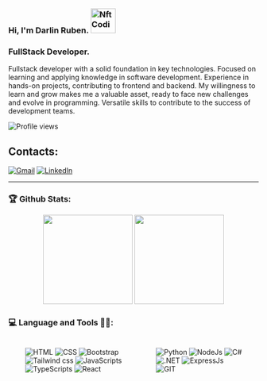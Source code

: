 ### Hi, I'm Darlin Ruben. <img src="https://media3.giphy.com/media/v1.Y2lkPTc5MGI3NjExdTU1cHptdXMxcGUxNnVhb2Fub2hmYmMwZW1uN2ZtMjl0NTgzbjEweSZlcD12MV9pbnRlcm5hbF9naWZfYnlfaWQmY3Q9Zw/bGgsc5mWoryfgKBx1u/giphy.gif" alt="Nft Coding GIF" width="50px"  >

### FullStack Developer. 


Fullstack developer with a solid foundation in key technologies. Focused on learning and applying knowledge in software development. Experience in hands-on projects, contributing to frontend and backend. My willingness to learn and grow makes me a valuable asset, ready to face new challenges and evolve in programming. Versatile skills to contribute to the success of development teams.

![Profile views](https://komarev.com/ghpvc/?username=Ruben890)

## Contacts:
[![Gmail](https://img.shields.io/badge/Gmail-D14836?style=for-the-badge&logo=gmail&logoColor=white)](mailto:runben67nina@gmail.com)
[![LinkedIn](https://img.shields.io/badge/-LinkedIn-%230077B5?style=for-the-badge&logo=linkedin&logoColor=white)](https://www.linkedin.com/in/darlin-nina-71b942190)

---

### 🏆 Github Stats:

<p align="center">
  <img height="180" src="https://github-readme-stats.vercel.app/api/top-langs/?username=Ruben890&theme=dracula"/>
  <img height="180" src="https://github-readme-stats.vercel.app/api?username=Ruben890&count_private=true&show_icons=true&theme=dracula&include_all_commits=true"/>
</p>

### 💻 Language and Tools 🧑‍💻:
<div style='display:flex; padding:18px; margin:1rem; align-items: center'>

<!-- FRONTEND -->
<div>
  <img src="https://img.shields.io/badge/HTML5-E34F26?style=for-the-badge&logo=html5&logoColor=white" title="HTML"/>
  <img src="https://img.shields.io/badge/CSS3-1572B6?style=for-the-badge&logo=css3&logoColor=white" title="CSS" />
  <img src="https://img.shields.io/badge/Bootstrap-563D7C?style=for-the-badge&logo=bootstrap&logoColor=white" title="Bootstrap" />
  <img src="https://img.shields.io/badge/Tailwind_CSS-38B2AC?style=for-the-badge&logo=tailwind-css&logoColor=white" title="Tailwind css"/>
  <img src="https://img.shields.io/badge/JavaScript-F7DF1E?style=for-the-badge&logo=javascript&logoColor=black" title="JavaScripts" />
  <img src="https://img.shields.io/badge/TypeScript-007ACC?style=for-the-badge&logo=typescript&logoColor=white" title="TypeScripts" />
  <img src="https://img.shields.io/badge/React-20232A?style=for-the-badge&logo=react&logoColor=61DAFB" title="React" />           
</div>
  
<!-- BACKEND -->
<div>
  <img src="https://img.shields.io/badge/Python-14354C?style=for-the-badge&logo=python&logoColor=white" title="Python" />
  <img src="https://img.shields.io/badge/Node.js-43853D?style=for-the-badge&logo=node.js&logoColor=white" title="NodeJs"/>
  <img src="https://img.shields.io/badge/C%23-239120?style=for-the-badge&logo=c-sharp&logoColor=white" title="C#"/>
  <img src="https://img.shields.io/badge/.NET-5C2D91?style=for-the-badge&logo=.net&logoColor=white" title=".NET"/>
  <img src="https://img.shields.io/badge/Express.js-404D59?style=for-the-badge" title="ExpressJs">
  <img src="https://img.shields.io/badge/GIT-E44C30?style=for-the-badge&logo=git&logoColor=white" title="GIT">
</div>

